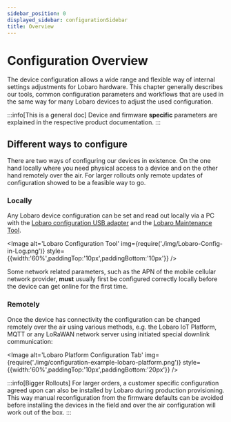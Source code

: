 ```yaml
---
sidebar_position: 0
displayed_sidebar: configurationSidebar
title: Overview
---
```


# Configuration Overview

<IIcon icon="hugeicons:configuration-02" height="80" /> 


The device configuration allows a wide range and flexible way of internal settings adjustments for Lobaro hardware.
This chapter generally describes our tools, common configuration parameters and workflows that are used in the same way
for many
Lobaro devices to adjust the used configuration.

:::info[This is a general doc]
Device and firmware **specific** parameters are explained in the respective product documentation.
:::

## Different ways to configure

There are two ways of configuring our devices in existence. On the one hand locally where you need physical access to a
device and on the other hand remotely over the air. For larger rollouts only remote updates of configuration showed to
be a feasible way to go.

### Locally

Any Lobaro device configuration can be set and read out locally via a PC with the [Lobaro configuration USB
adapter](./usb-config-adapter) and the [Lobaro Maintenance Tool](./lobaro-config-tool.md).

<Image alt='Lobaro Configuration Tool'
img={require('./img/Lobaro-Config-in-Log.png')}
style={{width:'60%',paddingTop:'10px',paddingBottom:'10px'}} />

Some network related parameters, such as the APN of the mobile cellular network provider, **must** usually
first be configured correctly locally before the device can get online for the first time.

### Remotely

Once the device has connectivity the configuration can be changed remotely over the air using various methods, e.g. the Lobaro IoT Platform, MQTT or any LoRaWAN network server
using initiated special downlink communication:

<Image alt='Lobaro Platform Configuration Tab'
img={require('./img/configuration-example-lobaro-platform.png')}
style={{width:'60%',paddingTop:'10px',paddingBottom:'20px'}} />

:::info[Bigger Rollouts]
For larger orders, a customer specific configuration agreed upon can
also be installed by Lobaro during production provisioning. This way manual reconfiguration from the firmware defaults
can be avoided before installing the devices in the field and over the air configuration will work out of the box.
:::